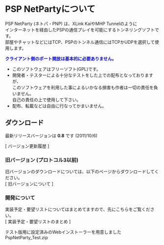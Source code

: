 # PSP NetPartyについて

<!---
/blue.png,,50%
/green.png
/red.png
--->

PSP NetParty (ネトパ・PNP) は、XLink KaiやMHP Tunnelのように<br/>
インターネットを経由したPSPの通信プレイを可能にするトンネリングソフトです。<br/>
部屋やチャットなどにはTCP、PSPのトンネル通信にはTCPかUDPを選択して使用します。<br/>

**<span style="color:blue">クライアント側のポート開放は基本的に必要ありません。</span>**

- このソフトウェアはフリーソフト(GPL)です。
- 開発者・テスターによる十分なテストをした上での配布となっておりますが、<br/>
このソフトウェアを利用した事によるいかなる損害も作者は一切の責任を負いません。<br/>
自己の責任の上で使用して下さい。
- 配布、転載などは自由に行なってかまいません。


## ダウンロード

最新リリースバージョンは **0.8** です (2011/10/6)

[ バージョン更新履歴 ]


### 旧バージョン (プロトコル3以前)
旧バージョンのダウンロードについては、以下のページからダウンロードしてください。<br/>
[ 旧バージョンについて ]

### 開発について

実装予定・要望リストについてはまとめてますので、先にこちらをご覧ください。<br/>
[ 実装予定・要望リストのまとめ ]


テスト版用に設定済みのWebインストーラーを用意しました<br/>
PspNetParty_Test.zip
